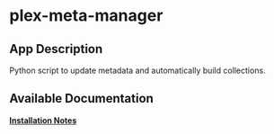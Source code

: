 # plex-meta-manager

## App Description

Python script to update metadata and automatically build collections.

## Available Documentation

[**Installation Notes**](charts/incubator/plex-meta-manager/installation_notes)

